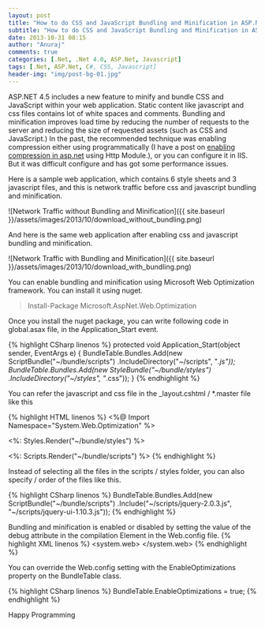 ```yaml
---
layout: post
title: "How to do CSS and JavaScript Bundling and Minification in ASP.NET"
subtitle: "How to do CSS and JavaScript Bundling and Minification in ASP.NET"
date: 2013-10-31 08:15
author: "Anuraj"
comments: true
categories: [.Net, .Net 4.0, ASP.Net, Javascript]
tags: [.Net, ASP.Net, C#, CSS, Javascript]
header-img: "img/post-bg-01.jpg"
---
```

ASP.NET 4.5 includes a new feature to minify and bundle CSS and JavaScript within your web application. Static content like javascript and css files contains lot of white spaces and comments. Bundling and minification improves load time by reducing the number of requests to the server and reducing the size of requested assets (such as CSS and JavaScript.) In the past, the recommended technique was enabling compression either using programmatically (I have a post on [enabling compression in asp.net](http://www.dotnetthoughts.net/http-compression-in-asp-net/) using Http Module.), or you can configure it in IIS. But it was difficult configure and has got some performance issues.

Here is a sample web application, which contains 6 style sheets and 3 javascript files, and this is network traffic before css and javascript bundling and minification.

![Network Traffic without Bundling and Minification]({{ site.baseurl }}/assets/images/2013/10/download_without_bundling.png)

And here is the same web application after enabling css and javascript bundling and minification.

![Network Traffic with Bundling and Minification]({{ site.baseurl }}/assets/images/2013/10/download_with_bundling.png)

You can enable bundling and minification using Microsoft Web Optimization framework. You can install it using nuget.



>Install-Package Microsoft.AspNet.Web.Optimization



Once you install the nuget package, you can write following code in global.asax file, in the Application_Start event.

{% highlight CSharp linenos %}
protected void Application_Start(object sender, EventArgs e)
{
    BundleTable.Bundles.Add(new ScriptBundle("~/bundle/scripts")
        .IncludeDirectory("~/scripts", "*.js"));
    BundleTable.Bundles.Add(new StyleBundle("~/bundle/styles")
        .IncludeDirectory("~/styles", "*.css"));
}
{% endhighlight %}

You can refer the javascript and css file in the _layout.cshtml / *.master file like this

{% highlight HTML linenos %}
<%@ Import Namespace="System.Web.Optimization" %>
<!DOCTYPE html>

<html xmlns="http://www.w3.org/1999/xhtml">
<head runat="server">
    <title></title>
    <%: Styles.Render("~/bundle/styles") %>
</head>
<body>
    <form id="form1" runat="server">
        <div>
        </div>
    </form>
    <%: Scripts.Render("~/bundle/scripts") %>
</body>
</html>
{% endhighlight %}

Instead of selecting all the files in the scripts / styles folder, you can also specify / order of the files like this.

{% highlight CSharp linenos %}
BundleTable.Bundles.Add(new ScriptBundle("~/bundle/scripts")
    .Include("~/scripts/jquery-2.0.3.js", "~/scripts/jquery-ui-1.10.3.js"));
{% endhighlight %}

Bundling and minification is enabled or disabled by setting the value of the debug attribute in the compilation Element  in the Web.config file. 
{% highlight XML linenos %}
<system.web>
  <compilation debug="false" targetFramework="4.5" />
</system.web>
{% endhighlight %}

You can override the Web.config setting with the EnableOptimizations property on the BundleTable class. 

{% highlight CSharp linenos %}
BundleTable.EnableOptimizations = true;
{% endhighlight %}

Happy Programming
